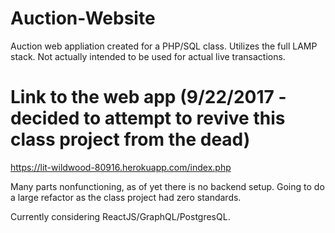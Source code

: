 # Auction-Website
Auction web appliation created for a PHP/SQL class. Utilizes the full LAMP stack. Not actually intended to be used for actual live transactions.
# Link to the web app (9/22/2017 - decided to attempt to revive this class project from the dead)
https://lit-wildwood-80916.herokuapp.com/index.php 

Many parts nonfunctioning, as of yet there is no backend setup. Going to do a large refactor as the class project had zero standards.

Currently considering ReactJS/GraphQL/PostgresQL.
